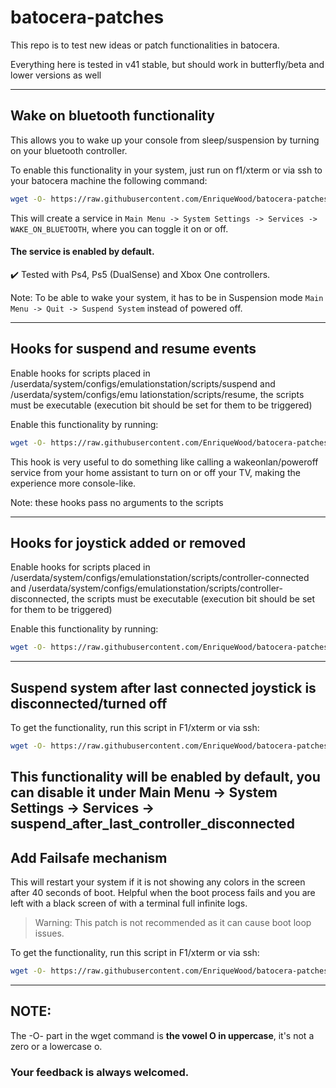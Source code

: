 # batocera-patches

This repo is to test new ideas or patch functionalities in batocera.

Everything here is tested in v41 stable, but should work in butterfly/beta and lower versions as well

---
## Wake on bluetooth functionality

This allows you to wake up your console from sleep/suspension by turning on your bluetooth controller.

To enable this functionality in your system, just run on f1/xterm or via ssh to your batocera machine the following command:

```bash
wget -O- https://raw.githubusercontent.com/EnriqueWood/batocera-patches/refs/heads/main/enable-wake-on-bluetooth.sh | bash
```

This will create a service in `Main Menu -> System Settings -> Services -> WAKE_ON_BLUETOOTH`, where you can toggle it on or off. 

#### The service is enabled by default.

✔️ Tested with Ps4, Ps5 (DualSense) and Xbox One controllers.

Note: To be able to wake your system, it has to be in Suspension mode `Main Menu -> Quit -> Suspend System` instead of powered off.

---

## Hooks for suspend and resume events

Enable hooks for scripts placed in /userdata/system/configs/emulationstation/scripts/suspend and /userdata/system/configs/emu
lationstation/scripts/resume, the scripts must be executable (execution bit should be set for them to be triggered)

Enable this functionality by running:

```bash
wget -O- https://raw.githubusercontent.com/EnriqueWood/batocera-patches/refs/heads/main/enable-suspend-resume-user-script-hooks.sh | bash
```

This hook is very useful to do something like calling a wakeonlan/poweroff service from your home assistant to turn on or off your TV, making the experience more console-like.

Note: these hooks pass no arguments to the scripts

---

## Hooks for joystick added or removed

Enable hooks for scripts placed in /userdata/system/configs/emulationstation/scripts/controller-connected and /userdata/system/configs/emulationstation/scripts/controller-disconnected, the scripts must be executable (execution bit should be set for them to be triggered)

Enable this functionality by running:

```bash
wget -O- https://raw.githubusercontent.com/EnriqueWood/batocera-patches/refs/heads/main/enable-controller-connected-and-disconnected-script-hooks.sh | bash
```

---

## Suspend system after last connected joystick is disconnected/turned off

To get the functionality, run this script in F1/xterm or via ssh:

```bash
wget -O- https://raw.githubusercontent.com/EnriqueWood/batocera-patches/refs/heads/main/suspend-system-on-last-controller-disconnected.sh | bash
```

This functionality will be enabled by default, you can disable it under Main Menu -> System Settings -> Services -> suspend_after_last_controller_disconnected
---


## Add Failsafe mechanism

This will restart your system if it is not showing any colors in the screen after 40 seconds of boot.
Helpful when the boot process fails and you are left with a black screen of with a terminal full infinite logs.

> Warning: This patch is not recommended as it can cause boot loop issues.

To get the functionality, run this script in F1/xterm or via ssh:

```bash
wget -O- https://raw.githubusercontent.com/EnriqueWood/batocera-patches/refs/heads/main/enable-failsafe.sh | bash
```
---

## NOTE: 

The -O- part in the wget command is **the vowel O in uppercase**, it's not a zero or a lowercase o.

### Your feedback is always welcomed.
